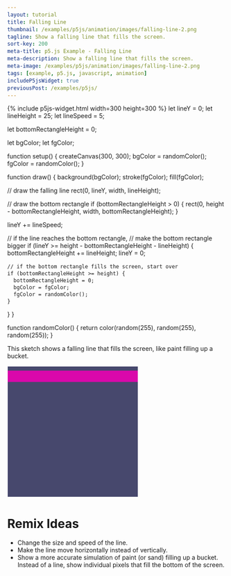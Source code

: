 ```yaml
---
layout: tutorial
title: Falling Line
thumbnail: /examples/p5js/animation/images/falling-line-2.png
tagline: Show a falling line that fills the screen.
sort-key: 200
meta-title: p5.js Example - Falling Line
meta-description: Show a falling line that fills the screen.
meta-image: /examples/p5js/animation/images/falling-line-2.png
tags: [example, p5.js, javascript, animation]
includeP5jsWidget: true
previousPost: /examples/p5js/
---
```


{% include p5js-widget.html width=300 height=300 %}
let lineY = 0;
let lineHeight = 25;
let lineSpeed = 5;

let bottomRectangleHeight = 0;

let bgColor;
let fgColor;

function setup() {
  createCanvas(300, 300);
  bgColor = randomColor();
  fgColor = randomColor();
}

function draw() {
  background(bgColor);
  stroke(fgColor);
  fill(fgColor);

  // draw the falling line
  rect(0, lineY, width, lineHeight);

  // draw the bottom rectangle
  if (bottomRectangleHeight > 0) {
    rect(0, height - bottomRectangleHeight, width, bottomRectangleHeight);
  }

  lineY += lineSpeed;

  // if the line reaches the bottom rectangle,
  // make the bottom rectangle bigger
  if (lineY >= height - bottomRectangleHeight - lineHeight) {
    bottomRectangleHeight += lineHeight;
    lineY = 0;

    // if the bottom rectangle fills the screen, start over
    if (bottomRectangleHeight >= height) {
      bottomRectangleHeight = 0;
      bgColor = fgColor;
      fgColor = randomColor();
    }
  }
}

function randomColor() {
  return color(random(255), random(255), random(255));
}
</script>

This sketch shows a falling line that fills the screen, like paint filling up a bucket.

![falling line](/examples/p5js/animation/images/falling-line-1.gif)

# Remix Ideas

- Change the size and speed of the line.
- Make the line move horizontally instead of vertically.
- Show a more accurate simulation of paint (or sand) filling up a bucket. Instead of a line, show individual pixels that fill the bottom of the screen.

